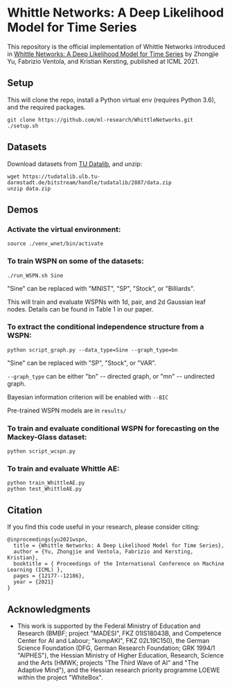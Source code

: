 # Whittle Networks: A Deep Likelihood Model for Time Series

This repository is the official implementation of Whittle Networks introduced in 
[Whittle Networks: A Deep Likelihood Model for Time Series](https://ml-research.github.io/papers/yu2021icml_wspn.pdf) by Zhongjie Yu, Fabrizio Ventola, and Kristian Kersting, published at ICML 2021.

## Setup

This will clone the repo, install a Python virtual env (requires Python 3.6), and the required packages.

    git clone https://github.com/ml-research/WhittleNetworks.git
    ./setup.sh

## Datasets

Download datasets from [TU Datalib](https://tudatalib.ulb.tu-darmstadt.de/handle/tudatalib/2887/), and unzip:

    wget https://tudatalib.ulb.tu-darmstadt.de/bitstream/handle/tudatalib/2887/data.zip
    unzip data.zip

## Demos

### Activate the virtual environment:

    source ./venv_wnet/bin/activate

### To train WSPN on some of the datasets:

    ./run_WSPN.sh Sine

"Sine" can be replaced with "MNIST", "SP", "Stock", or "Billiards".

This will train and evaluate WSPNs with 1d, pair, and 2d Gaussian leaf nodes. Details can be found in Table 1 in our paper.

### To extract the conditional independence structure from a WSPN:

    python script_graph.py --data_type=Sine --graph_type=bn

"Sine" can be replaced with "SP", "Stock", or "VAR".

```--graph_type``` can be either "bn" -- directed graph, or "mn" -- undirected graph.

Bayesian information criterion will be enabled with ```--BIC```

Pre-trained WSPN models are in ```results/```

### To train and evaluate conditional WSPN for forecasting on the Mackey-Glass dataset: 

    python script_wcspn.py

### To train and evaluate Whittle AE:

    python train_WhittleAE.py
    python test_WhittleAE.py


## Citation
If you find this code useful in your research, please consider citing:


    @inproceedings{yu2021wspn,
      title = {Whittle Networks: A Deep Likelihood Model for Time Series}, 
      author = {Yu, Zhongjie and Ventola, Fabrizio and Kersting, Kristian}, 
      booktitle = { Proceedings of the International Conference on Machine Learning (ICML) },
      pages = {12177--12186},
      year = {2021}
    } 

## Acknowledgments

* This work is supported by the Federal Ministry of Education and Research (BMBF; project "MADESI", FKZ 01IS18043B, and Competence Center for AI and Labour; "kompAKI", FKZ 02L19C150), the German Science Foundation (DFG, German Research Foundation; GRK 1994/1 "AIPHES"), the Hessian Ministry of Higher Education, Research, Science and the Arts (HMWK; projects "The Third Wave of AI" and "The Adaptive Mind"), and the Hessian research priority programme LOEWE within the project "WhiteBox".

